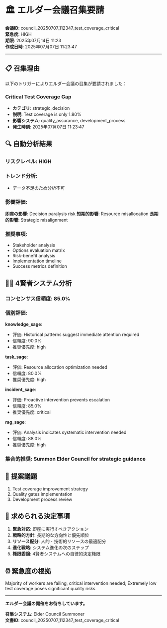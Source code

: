 # 🏛️ エルダー会議召集要請

**会議ID**: council_20250707_112347_test_coverage_critical  
**緊急度**: HIGH  
**期限**: 2025年07月14日 11:23  
**作成日時**: 2025年07月07日 11:23:47

---

## 📋 **召集理由**

以下のトリガーによりエルダー会議の召集が要請されました：


### Critical Test Coverage Gap
- **カテゴリ**: strategic_decision
- **説明**: Test coverage is only 1.80%
- **影響システム**: quality_assurance, development_process
- **発生時刻**: 2025年07月07日 11:23:47


## 🔍 **自動分析結果**

### リスクレベル: HIGH

### トレンド分析:
- データ不足のため分析不可

### 影響評価:
**即座の影響**: Decision paralysis risk
**短期的影響**: Resource misallocation
**長期的影響**: Strategic misalignment

### 推奨事項:
- Stakeholder analysis
- Options evaluation matrix
- Risk-benefit analysis
- Implementation timeline
- Success metrics definition


## 🧙‍♂️ **4賢者システム分析**

### コンセンサス信頼度: 85.0%

### 個別評価:

**knowledge_sage**:
- 評価: Historical patterns suggest immediate attention required
- 信頼度: 90.0%
- 推奨優先度: high


**task_sage**:
- 評価: Resource allocation optimization needed
- 信頼度: 80.0%
- 推奨優先度: high


**incident_sage**:
- 評価: Proactive intervention prevents escalation
- 信頼度: 85.0%
- 推奨優先度: critical


**rag_sage**:
- 評価: Analysis indicates systematic intervention needed
- 信頼度: 88.0%
- 推奨優先度: high


### 集合的推奨: Summon Elder Council for strategic guidance


## 📝 **提案議題**

1. Test coverage improvement strategy
2. Quality gates implementation
3. Development process review

## 🎯 **求められる決定事項**

1. **緊急対応**: 即座に実行すべきアクション
2. **戦略的方針**: 長期的な方向性と優先順位
3. **リソース配分**: 人的・技術的リソースの最適配分
4. **進化戦略**: システム進化の次のステップ
5. **権限委譲**: 4賢者システムへの自律的決定権限

## ⏰ **緊急度の根拠**

Majority of workers are failing, critical intervention needed; Extremely low test coverage poses significant quality risks

---

**エルダー会議の開催をお待ちしています。**

**召集システム**: Elder Council Summoner  
**文書ID**: council_20250707_112347_test_coverage_critical
